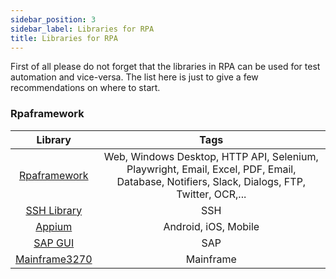 ```yaml
---
sidebar_position: 3
sidebar_label: Libraries for RPA
title: Libraries for RPA
---
```


First of all please do not forget that the libraries in RPA can be used for test automation and vice-versa.
The list here is just to give a few recommendations on where to start.


### Rpaframework

| Library | Tags |
| :--------------------------------------: | :-----: |
| [Rpaframework](https://rpaframework.org) | Web, Windows Desktop, HTTP API, Selenium, Playwright, Email, Excel, PDF, Email, Database, Notifiers, Slack, Dialogs, FTP, Twitter, OCR,...|
|[SSH Library](https://github.com/robotframework/SSHLibrary#readme)| SSH |
|[Appium](https://github.com/serhatbolsu/robotframework-appiumlibrary#readme)| Android, iOS, Mobile |
|[SAP GUI](https://github.com/frankvanderkuur/robotframework-sapguilibrary#readme)| SAP |
|[Mainframe3270](https://github.com/Altran-PT-GDC/Robot-Framework-Mainframe-3270-Library#readme)| Mainframe |
